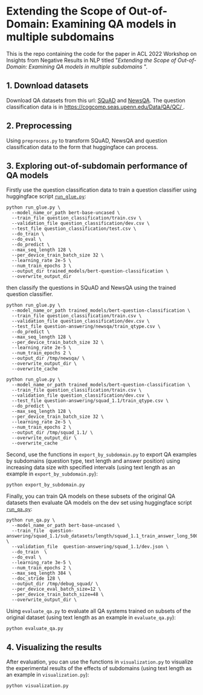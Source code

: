 # Extending the Scope of Out-of-Domain: Examining QA models in multiple subdomains

This is the repo containing the code for the paper in ACL 2022 Workshop on Insights from Negative Results in NLP titled "<em>Extending the Scope of Out-of-Domain: Examining QA models in multiple subdomains</em> ".


## 1. Download datasets
Download QA datasets from this url: [SQuAD](https://rajpurkar.github.io/SQuAD-explorer/) and [NewsQA](https://github.com/mrqa/MRQA-Shared-Task-2019). The question classification data is in [https://cogcomp.seas.upenn.edu/Data/QA/QC/
](https://cogcomp.seas.upenn.edu/Data/QA/QC/).


## 2. Preprocessing

Using `preprocess.py` to transform SQuAD, NewsQA and question classification data to the form that huggingface can process.

## 3. Exploring out-of-subdomain performance of QA models
Firstly use the question classification data to train a question classifier using huggingface script [`run_glue.py`](https://github.com/huggingface/transformers/blob/main/examples/pytorch/text-classification/run_glue.py):
```
python run_glue.py \
  --model_name_or_path bert-base-uncased \
  --train_file question_classification/train.csv \
  --validation_file question_classification/dev.csv \
  --test_file question_classification/test.csv \
  --do_train \
  --do_eval \
  --do_predict \
  --max_seq_length 128 \
  --per_device_train_batch_size 32 \
  --learning_rate 2e-5 \
  --num_train_epochs 3 \
  --output_dir trained_models/bert-question-classification \
  --overwrite_output_dir
```

then classify the questions in SQuAD and NewsQA using the trained question classifier. 
```
python run_glue.py \
  --model_name_or_path trained_models/bert-question-classification \
  --train_file question_classification/train.csv \
  --validation_file question_classification/dev.csv \
  --test_file question-answering/newsqa/train_qtype.csv \
  --do_predict \
  --max_seq_length 128 \
  --per_device_train_batch_size 32 \
  --learning_rate 2e-5 \
  --num_train_epochs 2 \
  --output_dir /tmp/newsqa/ \
  --overwrite_output_dir \
  --overwrite_cache
  
python run_glue.py \
  --model_name_or_path trained_models/bert-question-classification \
  --train_file question_classification/train.csv \
  --validation_file question_classification/dev.csv \
  --test_file question-answering/squad_1.1/train_qtype.csv \
  --do_predict \
  --max_seq_length 128 \
  --per_device_train_batch_size 32 \
  --learning_rate 2e-5 \
  --num_train_epochs 2 \
  --output_dir /tmp/squad_1.1/ \
  --overwrite_output_dir \
  --overwrite_cache
```

Second, use the functions in `export_by_subdomain.py` to export QA examples by subdomains (question type, text length and answer position) using increasing data size with specified intervals (using text length as an example in `export_by_subdomain.py`):

```
python export_by_subdomain.py
```

Finally, you can train QA models on these subsets of the original QA datasets then evaluate QA models on the dev set using huggingface script [`run_qa.py`](https://github.com/huggingface/transformers/blob/main/examples/pytorch/question-answering/run_qa.py):

```
python run_qa.py \
  --model_name_or_path bert-base-uncased \
  --train_file  question-answering/squad_1.1/sub_datasets/length/squad_1.1_train_answer_long_500.json \
  --validation_file  question-answering/squad_1.1/dev.json \
  --do_train  \
  --do_eval \
  --learning_rate 3e-5 \
  --num_train_epochs 2 \
  --max_seq_length 384 \
  --doc_stride 128 \
  --output_dir /tmp/debug_squad/ \
  --per_device_eval_batch_size=12 \
  --per_device_train_batch_size=48 \
  --overwrite_output_dir \
```

Using `evaluate_qa.py` to evaluate all QA systems trained on subsets of the original dataset (using text length as an example in `evaluate_qa.py`):

```
python evaluate_qa.py
```

## 4. Visualizing the results

After evaluation, you can use the functions in `visualization.py` to visualize the experimental results of the effects of subdomains (using text length as an example in `visualization.py`):

```
python visualization.py
```

